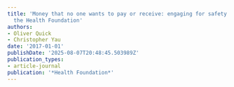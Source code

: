 ```yaml
---
title: 'Money that no one wants to pay or receive: engaging for safety: Report to
  the Health Foundation'
authors:
- Oliver Quick
- Christopher Yau
date: '2017-01-01'
publishDate: '2025-08-07T20:48:45.503989Z'
publication_types:
- article-journal
publication: '*Health Foundation*'
---
```

